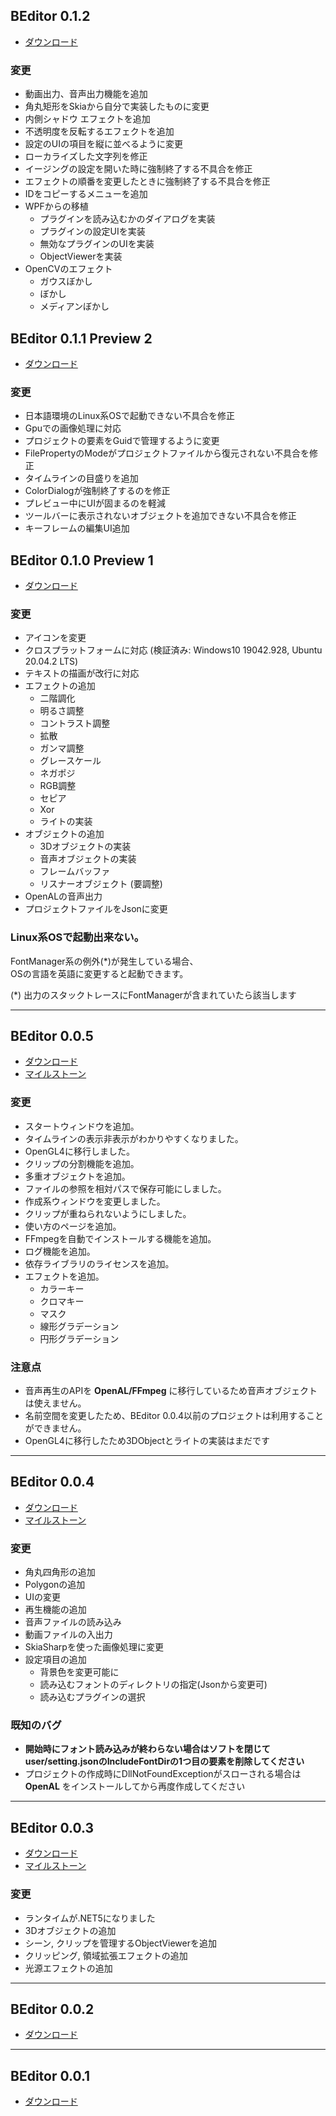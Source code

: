 ## BEditor 0.1.2

* [ダウンロード](https://github.com/b-editor/BEditor/releases/tag/v0.1.2)

### 変更
* 動画出力、音声出力機能を追加
* 角丸矩形をSkiaから自分で実装したものに変更
* 内側シャドウ エフェクトを追加
* 不透明度を反転するエフェクトを追加
* 設定のUIの項目を縦に並べるように変更
* ローカライズした文字列を修正
* イージングの設定を開いた時に強制終了する不具合を修正
* エフェクトの順番を変更したときに強制終了する不具合を修正
* IDをコピーするメニューを追加
* WPFからの移植
    * プラグインを読み込むかのダイアログを実装
    * プラグインの設定UIを実装
    * 無効なプラグインのUIを実装
    * ObjectViewerを実装
* OpenCVのエフェクト
    * ガウスぼかし
    * ぼかし
    * メディアンぼかし

## BEditor 0.1.1 Preview 2

* [ダウンロード](https://github.com/b-editor/BEditor/releases/tag/v0.1.1-preview.2)

### 変更
* 日本語環境のLinux系OSで起動できない不具合を修正
* Gpuでの画像処理に対応
* プロジェクトの要素をGuidで管理するように変更
* FilePropertyのModeがプロジェクトファイルから復元されない不具合を修正
* タイムラインの目盛りを追加
* ColorDialogが強制終了するのを修正
* プレビュー中にUIが固まるのを軽減
* ツールバーに表示されないオブジェクトを追加できない不具合を修正
* キーフレームの編集UI追加

## BEditor 0.1.0 Preview 1

* [ダウンロード](https://github.com/b-editor/BEditor/releases/tag/0.1.0-preview.1.0)

### 変更
* アイコンを変更
* クロスプラットフォームに対応 (検証済み: Windows10 19042.928, Ubuntu 20.04.2 LTS)
* テキストの描画が改行に対応
* エフェクトの追加
   * 二階調化
   * 明るさ調整
   * コントラスト調整
   * 拡散
   * ガンマ調整
   * グレースケール
   * ネガポジ
   * RGB調整
   * セピア
   * Xor
   * ライトの実装
* オブジェクトの追加
   * 3Dオブジェクトの実装
   * 音声オブジェクトの実装
   * フレームバッファ
   * リスナーオブジェクト (要調整)
* OpenALの音声出力
* プロジェクトファイルをJsonに変更

### Linux系OSで起動出来ない。

FontManager系の例外(*)が発生している場合、  
OSの言語を英語に変更すると起動できます。

(*) 出力のスタックトレースにFontManagerが含まれていたら該当します

---

## BEditor 0.0.5

* [ダウンロード](https://github.com/b-editor/BEditor/releases/tag/v0.0.5-alpha)
* [マイルストーン](https://github.com/b-editor/BEditor/milestone/2)


### 変更
* スタートウィンドウを追加。
* タイムラインの表示非表示がわかりやすくなりました。
* OpenGL4に移行しました。
* クリップの分割機能を追加。
* 多重オブジェクトを追加。
* ファイルの参照を相対パスで保存可能にしました。
* 作成系ウィンドウを変更しました。
* クリップが重ねられないようにしました。
* 使い方のページを追加。
* FFmpegを自動でインストールする機能を追加。
* ログ機能を追加。
* 依存ライブラリのライセンスを追加。
* エフェクトを追加。
    * カラーキー
    * クロマキー
    * マスク
    * 線形グラデーション
    * 円形グラデーション

### 注意点
* 音声再生のAPIを __OpenAL/FFmpeg__ に移行しているため音声オブジェクトは使えません。
* 名前空間を変更したため、BEditor 0.0.4以前のプロジェクトは利用することができません。
* OpenGL4に移行したため3DObjectとライトの実装はまだです

---

## BEditor 0.0.4

* [ダウンロード](https://github.com/b-editor/BEditor/releases/tag/v0.0.4-alpha)
* [マイルストーン](https://github.com/b-editor/BEditor/milestone/3)

### 変更
* 角丸四角形の追加
* Polygonの追加
* UIの変更
* 再生機能の追加
* 音声ファイルの読み込み
* 動画ファイルの入出力
* SkiaSharpを使った画像処理に変更
* 設定項目の追加
    * 背景色を変更可能に
    * 読み込むフォントのディレクトリの指定(Jsonから変更可)
    * 読み込むプラグインの選択

### 既知のバグ
* __開始時にフォント読み込みが終わらない場合はソフトを閉じてuser/setting.jsonのIncludeFontDirの1つ目の要素を削除してください__
* プロジェクトの作成時にDllNotFoundExceptionがスローされる場合は __OpenAL__ をインストールしてから再度作成してください

---

## BEditor 0.0.3

* [ダウンロード](https://github.com/b-editor/BEditor/releases/tag/v0.0.3-alpha)
* [マイルストーン](https://github.com/b-editor/BEditor/milestone/1)

### 変更
* ランタイムが.NET5になりました
* 3Dオブジェクトの追加
* シーン, クリップを管理するObjectViewerを追加
* クリッピング, 領域拡張エフェクトの追加
* 光源エフェクトの追加

---

## BEditor 0.0.2

* [ダウンロード](https://drive.google.com/file/d/15BZabYO3jz_bGCnBT3IyMnxiJWHLAb-o/view?usp=sharing)

---

## BEditor 0.0.1

* [ダウンロード](https://drive.google.com/file/d/19w8gj_la7JAaCQjlEVldbbpos9xyMjrL/view?usp=sharing)